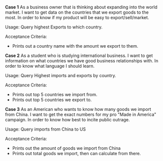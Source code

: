 
**Case 1**
  As a business owner that is thinking about expanding into the world market.
  I want to get data on the countries that we export goods to the most.
  In order to know if my product will be easy to export/sell/market.

  Usage: Query highest Exports to which country.

  Acceptance Criteria:
  * Prints out a country name with the amount we export to them.

**Case 2**
  As a student who is studying international business.
  I want to get information on what countries we have good business relationships with.
  In order to know what language I should learn.

  Usage: Query Highest imports and exports by country.

  Acceptance Criteria:
  * Prints out top 5 countries we import from.
  * Prints out top 5 countries we export to.


**Case 3**
  As an American who wants to know how many goods we import from China.
  I want to get the exact numbers for my pro "Made in America" campaign.
  In order to know how best to incite public outrage.

  Usage: Query imports from China to US

  Acceptance Criteria:
  * Prints out the amount of goods we import from China
  * Prints out total goods we import, then can calculate from there.